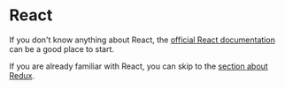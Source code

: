 # React

If you don't know anything about React, the [official React documentation](https://facebook.github.io/react/docs/hello-world.html) can be a good place to start.

 If you are already familiar with React, you can skip to the [section about Redux](/react-redux/redux.md).